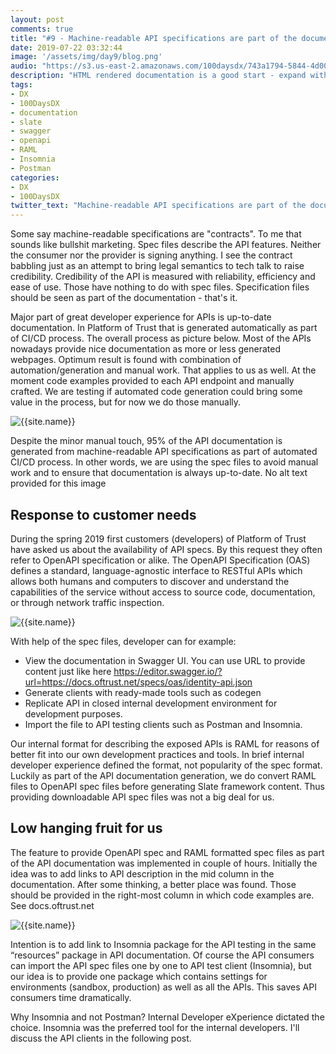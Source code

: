```yaml
---
layout: post
comments: true
title: "#9 - Machine-readable API specifications are part of the documentation not contracts"
date: 2019-07-22 03:32:44
image: '/assets/img/day9/blog.png'
audio: "https://s3.us-east-2.amazonaws.com/100daysdx/743a1794-5844-4d00-951d-666f794392d5.mp3"
description: "HTML rendered documentation is a good start - expand with machine-readable specs."
tags:
- DX 
- 100DaysDX
- documentation
- slate
- swagger
- openapi 
- RAML
- Insomnia
- Postman
categories:
- DX
- 100DaysDX
twitter_text: "Machine-readable API specifications are part of the documentation."
---
```


Some say machine-readable specifications are "contracts". To me that sounds like bullshit marketing. Spec files describe the API features. Neither the consumer nor the provider is signing anything. I see the contract babbling just as an attempt to bring legal semantics to tech talk to raise credibility. Credibility of the API is measured with reliability, efficiency and ease of use. Those have nothing to do with spec files. Specification files should be seen as part of the documentation - that's it.    

Major part of great developer experience for APIs is up-to-date documentation. In Platform of Trust that is generated automatically as part of CI/CD process. The overall process as picture below. Most of the APIs nowadays provide nice documentation as more or less generated webpages. Optimum result is found with combination of automation/generation and manual work. That applies to us as well. At the moment code examples provided to each API endpoint and manually crafted. We are testing if automated code generation could bring some value in the process, but for now we do those manually.

<img itemprop="image" src="{{site.baseurl}}/assets/img/day8/process.png" alt="{{site.name}}">


Despite the minor manual touch, 95% of the API documentation is generated from machine-readable API specifications as part of automated CI/CD process. In other words, we are using the spec files to avoid manual work and to ensure that documentation is always up-to-date.
No alt text provided for this image

## Response to customer needs

During the spring 2019 first customers (developers) of Platform of Trust have asked us about the availability of API specs. By this request they often refer to OpenAPI specification or alike. The OpenAPI Specification (OAS) defines a standard, language-agnostic interface to RESTful APIs which allows both humans and computers to discover and understand the capabilities of the service without access to source code, documentation, or through network traffic inspection.

<img itemprop="image" src="{{site.baseurl}}/assets/img/day9/request.png" alt="{{site.name}}">


With help of the spec files, developer can for example:

- View the documentation in Swagger UI. You can use URL to provide content just like here https://editor.swagger.io/?url=https://docs.oftrust.net/specs/oas/identity-api.json
- Generate clients with ready-made tools such as codegen
- Replicate API in closed internal development environment for development purposes.
- Import the file to API testing clients such as Postman and Insomnia.

Our internal format for describing the exposed APIs is RAML for reasons of better fit into our own development practices and tools. In brief internal developer experience defined the format, not popularity of the spec format.  Luckily as part of the API documentation generation, we do convert RAML files to OpenAPI spec files before generating Slate framework content. Thus providing downloadable API spec files was not a big deal for us.

## Low hanging fruit for us

The feature to provide OpenAPI spec and RAML formatted spec files as part of the API documentation was implemented in couple of hours. Initially the idea was to add links to API description in the mid column in the documentation. After some thinking, a better place was found. Those should be provided in the right-most column in which code examples are. See docs.oftrust.net

<img itemprop="image" src="{{site.baseurl}}/assets/img/day9/pot.png" alt="{{site.name}}">


Intention is to add link to Insomnia package for the API testing in the same “resources” package in API documentation. Of course the API consumers can import the API spec files one by one to API test client (Insomnia), but our idea is to provide one package which contains settings for environments (sandbox, production) as well as all the APIs. This saves API consumers time dramatically.

Why Insomnia and not Postman? Internal Developer eXperience dictated the choice. Insomnia was the preferred tool for the internal developers. I'll discuss the API clients in the following post. 
